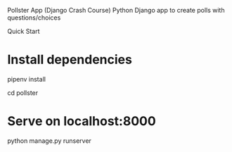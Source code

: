 Pollster App (Django Crash Course)
Python Django app to create polls with questions/choices

Quick Start
# Install dependencies
pipenv install

cd pollster

# Serve on localhost:8000
python manage.py runserver

